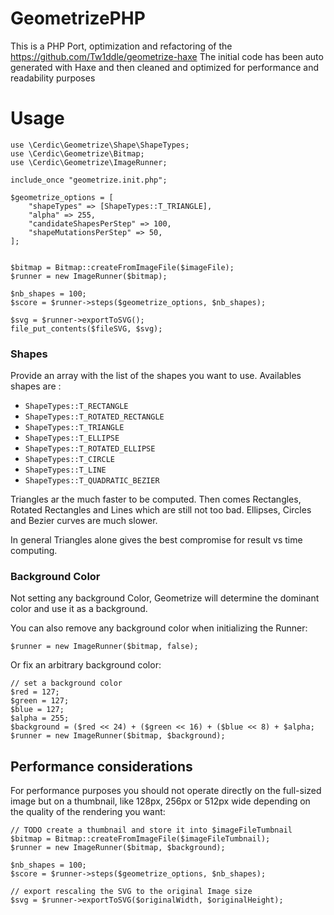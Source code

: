 # GeometrizePHP

This is a PHP Port, optimization and refactoring of the https://github.com/Tw1ddle/geometrize-haxe
The initial code has been auto generated with Haxe and then cleaned and optimized for performance and readability purposes

# Usage

```
use \Cerdic\Geometrize\Shape\ShapeTypes;
use \Cerdic\Geometrize\Bitmap;
use \Cerdic\Geometrize\ImageRunner;

include_once "geometrize.init.php";

$geometrize_options = [
	"shapeTypes" => [ShapeTypes::T_TRIANGLE],
	"alpha" => 255,
	"candidateShapesPerStep" => 100,
	"shapeMutationsPerStep" => 50,
];


$bitmap = Bitmap::createFromImageFile($imageFile);
$runner = new ImageRunner($bitmap);

$nb_shapes = 100;
$score = $runner->steps($geometrize_options, $nb_shapes);

$svg = $runner->exportToSVG();
file_put_contents($fileSVG, $svg);

```

### Shapes

Provide an array with the list of the shapes you want to use.
Availables shapes are :
* `ShapeTypes::T_RECTANGLE`
* `ShapeTypes::T_ROTATED_RECTANGLE`
* `ShapeTypes::T_TRIANGLE`
* `ShapeTypes::T_ELLIPSE`
* `ShapeTypes::T_ROTATED_ELLIPSE`
* `ShapeTypes::T_CIRCLE`
* `ShapeTypes::T_LINE`
* `ShapeTypes::T_QUADRATIC_BEZIER`

Triangles ar the much faster to be computed.
Then comes Rectangles, Rotated Rectangles and Lines which are still not too bad.
Ellipses, Circles and Bezier curves are much slower.

In general Triangles alone gives the best compromise for result vs time computing.


### Background Color

Not setting any background Color, Geometrize will determine the dominant color and use it as a background.

You can also remove any background color when initializing the Runner:
```
$runner = new ImageRunner($bitmap, false);
```

Or fix an arbitrary background color:

```
// set a background color
$red = 127;
$green = 127;
$blue = 127;
$alpha = 255;
$background = ($red << 24) + ($green << 16) + ($blue << 8) + $alpha;
$runner = new ImageRunner($bitmap, $background);
```

## Performance considerations

For performance purposes you should not operate directly on the full-sized image but on a thumbnail, 
like 128px, 256px or 512px wide depending on the quality of the rendering you want:

```
// TODO create a thumbnail and store it into $imageFileTumbnail
$bitmap = Bitmap::createFromImageFile($imageFileTumbnail);
$runner = new ImageRunner($bitmap, $background);

$nb_shapes = 100;
$score = $runner->steps($geometrize_options, $nb_shapes);

// export rescaling the SVG to the original Image size
$svg = $runner->exportToSVG($originalWidth, $originalHeight);

```



